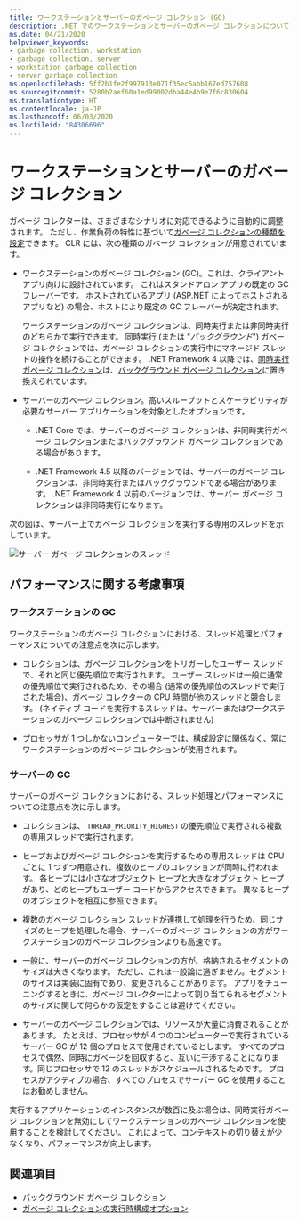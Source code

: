 ```yaml
---
title: ワークステーションとサーバーのガベージ コレクション (GC)
description: .NET でのワークステーションとサーバーのガベージ コレクションについて説明します。
ms.date: 04/21/2020
helpviewer_keywords:
- garbage collection, workstation
- garbage collection, server
- workstation garbage collection
- server garbage collection
ms.openlocfilehash: 5ff2b1fe2f997913e071f35ec5abb167ed757608
ms.sourcegitcommit: 5280b2aef60a1ed99002dba44e4b9e7f6c830604
ms.translationtype: HT
ms.contentlocale: ja-JP
ms.lasthandoff: 06/03/2020
ms.locfileid: "84306696"
---
```

# <a name="workstation-and-server-garbage-collection"></a>ワークステーションとサーバーのガベージ コレクション

ガベージ コレクターは、さまざまなシナリオに対応できるように自動的に調整されます。 ただし、作業負荷の特性に基づいて[ガベージ コレクションの種類を設定](../../core/run-time-config/garbage-collector.md#flavors-of-garbage-collection)できます。 CLR には、次の種類のガベージ コレクションが用意されています。

- ワークステーションのガベージ コレクション (GC)。これは、クライアント アプリ向けに設計されています。 これはスタンドアロン アプリの既定の GC フレーバーです。 ホストされているアプリ (ASP.NET によってホストされるアプリなど) の場合、ホストにより既定の GC フレーバーが決定されます。

  ワークステーションのガベージ コレクションは、同時実行または非同時実行のどちらかで実行できます。 同時実行 (または "*バックグラウンド*") ガベージ コレクションでは、ガベージ コレクションの実行中にマネージド スレッドの操作を続けることができます。 .NET Framework 4 以降では、[同時実行ガベージ コレクション](background-gc.md#concurrent-garbage-collection)は、[バックグラウンド ガベージ コレクション](background-gc.md)に置き換えられています。

- サーバーのガベージ コレクション。高いスループットとスケーラビリティが必要なサーバー アプリケーションを対象としたオプションです。

  - .NET Core では、サーバーのガベージ コレクションは、非同時実行ガベージ コレクションまたはバックグラウンド ガベージ コレクションである場合があります。

  - .NET Framework 4.5 以降のバージョンでは、サーバーのガベージ コレクションは、非同時実行またはバックグラウンドである場合があります。 .NET Framework 4 以前のバージョンでは、サーバー ガベージ コレクションは非同時実行になります。

次の図は、サーバー上でガベージ コレクションを実行する専用のスレッドを示しています。

![サーバー ガベージ コレクションのスレッド](media/gc-server.png)

## <a name="performance-considerations"></a>パフォーマンスに関する考慮事項

### <a name="workstation-gc"></a>ワークステーションの GC

ワークステーションのガベージ コレクションにおける、スレッド処理とパフォーマンスについての注意点を次に示します。

- コレクションは、ガベージ コレクションをトリガーしたユーザー スレッドで、それと同じ優先順位で実行されます。 ユーザー スレッドは一般に通常の優先順位で実行されるため、その場合 (通常の優先順位のスレッドで実行された場合)、ガベージ コレクターの CPU 時間が他のスレッドと競合します。 (ネイティブ コードを実行するスレッドは、サーバーまたはワークステーションのガベージ コレクションでは中断されません)

- プロセッサが 1 つしかないコンピューターでは、[構成設定](../../core/run-time-config/garbage-collector.md#systemgcservercomplus_gcserver)に関係なく、常にワークステーションのガベージ コレクションが使用されます。

### <a name="server-gc"></a>サーバーの GC

サーバーのガベージ コレクションにおける、スレッド処理とパフォーマンスについての注意点を次に示します。

- コレクションは、 `THREAD_PRIORITY_HIGHEST` の優先順位で実行される複数の専用スレッドで実行されます。

- ヒープおよびガベージ コレクションを実行するための専用スレッドは CPU ごとに 1 つずつ用意され、複数のヒープのコレクションが同時に行われます。 各ヒープには小さなオブジェクト ヒープと大きなオブジェクト ヒープがあり、どのヒープもユーザー コードからアクセスできます。 異なるヒープのオブジェクトを相互に参照できます。

- 複数のガベージ コレクション スレッドが連携して処理を行うため、同じサイズのヒープを処理した場合、サーバーのガベージ コレクションの方がワークステーションのガベージ コレクションよりも高速です。

- 一般に、サーバーのガベージ コレクションの方が、格納されるセグメントのサイズは大きくなります。 ただし、これは一般論に過ぎません。セグメントのサイズは実装に固有であり、変更されることがあります。 アプリをチューニングするときに、ガベージ コレクターによって割り当てられるセグメントのサイズに関して何らかの仮定をすることは避けてください。

- サーバーのガベージ コレクションでは、リソースが大量に消費されることがあります。 たとえば、プロセッサが 4 つのコンピューターで実行されているサーバー GC が 12 個のプロセスで使用されているとします。 すべてのプロセスで偶然、同時にガベージを回収すると、互いに干渉することになります。同じプロセッサで 12 のスレッドがスケジュールされるためです。 プロセスがアクティブの場合、すべてのプロセスでサーバー GC を使用することはお勧めしません。

実行するアプリケーションのインスタンスが数百に及ぶ場合は、同時実行ガベージ コレクションを無効にしてワークステーションのガベージ コレクションを使用することを検討してください。 これによって、コンテキストの切り替えが少なくなり、パフォーマンスが向上します。

## <a name="see-also"></a>関連項目

- [バックグラウンド ガベージ コレクション](background-gc.md)
- [ガベージ コレクションの実行時構成オプション](../../core/run-time-config/garbage-collector.md)
